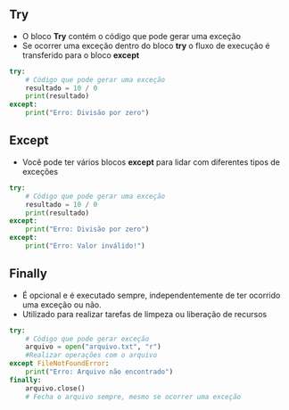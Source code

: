 ## Try
- O bloco **Try** contém o código que pode gerar uma exceção
- Se ocorrer uma exceção dentro do bloco **try** o fluxo de execução é transferido para o bloco **except**
```python
try:
	# Código que pode gerar uma exceção
	resultado = 10 / 0
	print(resultado)
except:
	print("Erro: Divisão por zero")
```

## Except
- Você pode ter vários blocos **except** para lidar com diferentes tipos de exceções
```python
try:
	# Código que pode gerar uma exceção
	resultado = 10 / 0
	print(resultado)
except:
	print("Erro: Divisão por zero")
except:
	print("Erro: Valor inválido!")
```

## Finally
- É opcional e é executado sempre, independentemente de ter ocorrido uma exceção ou não.
- Utilizado para realizar tarefas de limpeza ou liberação de recursos
```python
try:
	# Código que pode gerar exceção
	arquivo = open("arquivo.txt", "r")
	#Realizar operações com o arquivo
except FileNotFoundError:
	print("Erro: Arquivo não encontrado")
finally:
	arquivo.close()
	# Fecha o arquivo sempre, mesmo se ocorrer uma exceção
```